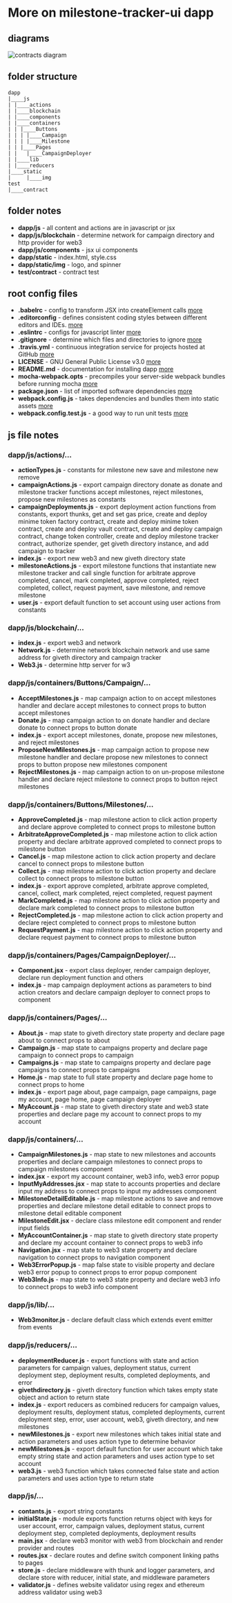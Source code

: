 # More on milestone-tracker-ui dapp

## diagrams
![contracts diagram](contracts_diagram.png?raw=true)
## folder structure
  ```
  dapp
  |____js
  | |____actions
  | |____blockchain
  | |____components
  | |____containers
  | | |____Buttons
  | | | |____Campaign
  | | | |____Milestone
  | | |____Pages
  | |   |____CampaignDeployer
  | |____lib
  | |____reducers
  |____static
  |     |____img
  test
  |____contract
  ```

## folder notes
* **dapp/js** - all content and actions are in javascript or jsx  
* **dapp/js/blockchain** - determine network for campaign directory and http provider for web3  
* **dapp/js/components** - jsx ui components  
* **dapp/static** - index.html, style.css  
* **dapp/static/img** - logo, and spinner  
* **test/contract** - contract test  

## root config files
* **.babelrc** - config to transform JSX into createElement calls [more](https://babeljs.io/docs/plugins/preset-react/)  
* **.editorconfig** - defines consistent coding styles between different editors and IDEs. [more](http://editorconfig.org/)  
* **.eslintrc** - configs for javascript linter [more](http://eslint.org/docs/user-guide/configuring)  
* **.gitignore** -  determine which files and directories to ignore [more](https://help.github.com/articles/ignoring-files/)  
* **.travis.yml** - continuous integration service for projects hosted at GitHub [more](https://docs.travis-ci.com/user/getting-started/)  
* **LICENSE** - GNU General Public License v3.0 [more](https://www.gnu.org/licenses/gpl-3.0.en.html)  
* **README.md** - documentation for installing dapp [more](https://help.github.com/categories/writing-on-github/)  
* **mocha-webpack.opts** - precompiles your server-side webpack bundles before running mocha [more](https://www.npmjs.com/package/mocha-webpack)  
* **package.json** - list of imported software dependencies [more](https://docs.npmjs.com/files/package.json)  
* **webpack.config.js** -  takes dependencies and bundles them into static assets [more](https://webpack.github.io/docs/what-is-webpack.html)  
* **webpack.config.test.js** - a good way to run unit tests [more](https://blog.threatstack.com/unit-testing-with-webpack-mocha)  


## js file notes
### dapp/js/actions/...
* **actionTypes.js** - constants for milestone new save and milestone new remove  
* **campaignActions.js** - export campaign directory donate as donate and milestone tracker functions accept milestones, reject milestones, propose new milestones as constants    
* **campaignDeployments.js** - export deployment action functions from constants, export thunks, get and set gas price, create and deploy minime token factory contract, create and deploy minime token contract, create and deploy vault contract,  create and deploy campaign contract, change token controller, create and deploy milestone tracker contract, authorize spender, get giveth directory instance, and add campaign to tracker  
* **index.js** - export new web3 and new giveth directory state  
* **milestoneActions.js** - export milestone functions that instantiate new milestone tracker and call single function for arbitrate approve completed, cancel, mark completed, approve completed, reject completed, collect, request payment, save milestone, and remove milestone  
* **user.js** - export default function to set account using user actions from constants  

### dapp/js/blockchain/...
* **index.js** - export web3 and network  
* **Network.js** - determine network blockchain network and use same address for giveth directory and campaign tracker  
* **Web3.js** - determine http server for w3

### dapp/js/containers/Buttons/Campaign/...
* **AcceptMilestones.js** - map campaign action to on accept milestones handler and declare accept milestones to connect props to button accept milestones  
* **Donate.js** - map campaign action to on donate handler and declare donate to connect props to button donate  
* **index.js** - export accept milestones, donate, propose new milestones, and reject milestones  
* **ProposeNewMilestones.js** - map campaign action to propose new milestone handler and declare propose new milestones to connect props to button propose new milestones component  
* **RejectMilestones.js** - map campaign action to on un-propose milestone handler and declare reject milestone to connect props to button reject milestones  

### dapp/js/containers/Buttons/Milestones/...
* **ApproveCompleted.js** - map milestone action to click action property and declare approve completed to connect props to milestone button  
* **ArbitrateApproveCompleted.js** - map milestone action to click action property and declare arbitrate approved completed to connect props to milestone button  
* **Cancel.js** - map milestone action to click action property and declare cancel to connect props to milestone button  
* **Collect.js** - map milestone action to click action property and declare collect to connect props to milestone button  
* **index.js** - export approve completed, arbitrate approve completed, cancel, collect, mark completed, reject completed, request payment  
* **MarkCompleted.js** - map milestone action to click action property and declare mark completed to connect props to milestone button  
* **RejectCompleted.js** - map milestone action to click action property and declare reject completed to connect props to milestone button  
* **RequestPayment.js** - map milestone action to click action property and declare request payment to connect props to milestone button  

### dapp/js/containers/Pages/CampaignDeployer/...
* **Component.jsx** - export class deployer, render campaign deployer, declare run deployment function and others  
* **index.js** - map campaign deployment actions as parameters to bind action creators and declare campaign deployer to connect props to component  

### dapp/js/containers/Pages/...
* **About.js** - map state to giveth directory state property and declare page about to connect props to about   
* **Campaign.js** - map state to campaigns property and declare page campaign to connect props to campaign   
* **Campaigns.js** - map state to campaigns property and declare page campaigns to connect props to campaigns  
* **Home.js** - map state to full state property and declare page home to connect props to home  
* **index.js** - export page about, page campaign, page campaigns, page my account, page home, page campaign deployer  
* **MyAccount.js** - map state to giveth directory state and web3 state properties and declare page my account to connect props to my account  

### dapp/js/containers/...
* **CampaignMilestones.js** - map state to new milestones and accounts properties and declare campaign milestones to connect props to campaign milestones component  
* **index.jsx** - export my account container, web3 info, web3 error popup  
* **InputMyAddresses.jsx** - map state to accounts properties and declare input my address to connect props to input my addresses component  
* **MilestoneDetailEditable.js** - map milestone actions to save and remove properties and declare milestone detail editable to connect props to milestone detail editable component  
* **MilestoneEdit.jsx** - declare class milestone edit component and render input fields  
* **MyAccountContainer.js** - map state to giveth directory state property and declare my account container to connect props to web3 info  
* **Navigation.jsx** - map state to web3 state property and declare navigation to connect props to navigation component  
* **Web3ErrorPopup.js** - map false state to visible property and declare web3 error popup to connect props to error popup component  
* **Web3Info.js** - map state to web3 state property and declare web3 info to connect props to web3 info component  

### dapp/js/lib/...
* **Web3monitor.js** - declare default class which extends event emitter from events  

### dapp/js/reducers/...
* **deploymentReducer.js** - export functions with state and action parameters for campaign values, deployment status, current deployment step, deployment results, completed deployments, and error  
* **givethdirectory.js** - giveth directory function which takes empty state object and action to return state  
* **index.js** - export reducers as combined reducers for campaign values, deployment results, deployment status, completed deployments, current deployment step, error, user account, web3, giveth directory, and new milestones  
* **newMilestones.js** - export new milestones which takes initial state and action parameters and uses action type to determine behavior  
* **newMilestones.js** - export default function for user account which take empty string state and action parameters and uses action type to set account  
* **web3.js** - web3 function which takes connected false state and action parameters and uses action type to return state  

### dapp/js/...
* **contants.js** - export string constants  
* **initialState.js** - module exports function returns object with keys for user account, error, campaign values, deployment status, current deployment step, completed deployments, deployment results  
* **main.jsx** - declare web3 monitor with web3 from blockchain and render provider and routes  
* **routes.jsx** - declare routes and define switch component linking paths to pages  
* **store.js** - declare middleware with thunk and logger parameters, and declare store with reducer, initial state, and middleware parameters  
* **validator.js** - defines website validator using regex and ethereum address validator using web3
